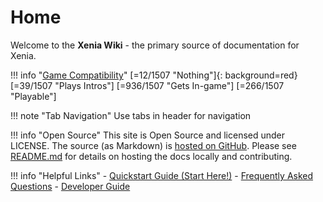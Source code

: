 # Home

Welcome to the **Xenia Wiki** - the primary source of documentation for Xenia.

!!! info "[Game Compatibility](https://github.com/xenia-project/game-compatibility/issues)"
	[=12/1507 "Nothing"]{: background=red}
	[=39/1507 "Plays Intros"]
	[=936/1507 "Gets In-game"]
	[=266/1507 "Playable"]

!!! note "Tab Navigation"
    Use tabs in header for navigation

!!! info "Open Source"
    This site is Open Source and licensed under LICENSE. <!--- DISCUSSION NEEDED --->
    The source (as Markdown) is [hosted on GitHub](https://github.com/xenia-project/wiki).
    Please see [README.md](https://github.com/xenia-project/wiki/blob/master/README.md) for details on hosting the docs locally and contributing.

!!! info "Helpful Links"
	- [Quickstart Guide (Start Here!)](faq/quickstart/)
	- [Frequently Asked Questions](faq/)
	- [Developer Guide](development/)
